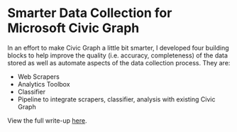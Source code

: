 # Smarter Data Collection for Microsoft Civic Graph

In an effort to make Civic Graph a little bit smarter, I developed four building blocks to help improve the quality (i.e. accuracy, completeness) of the data stored as well as automate aspects of the data collection process. They are:

* Web Scrapers
* Analytics Toolbox
* Classifier
* Pipeline to integrate scrapers, classifier, analysis with existing Civic Graph

View the full write-up [here]().
